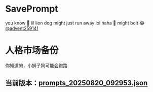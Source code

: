 # SavePrompt
you know 🫠 lil lion dog might just run away lol
haha 🐶 might bolt 😂 [@advent259141](https://github.com/advent259141)

# 人格市场备份
你知道的，小狮子狗可能会跑路

## 当前版本：[prompts_20250820_092953.json](https://github.com/Larch-C/SavePrompt/blob/main/prompts_20250820_092953.json)
